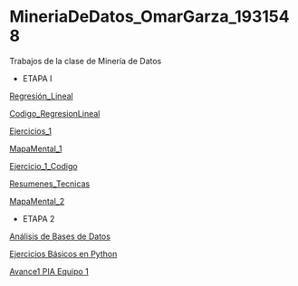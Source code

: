 # MineriaDeDatos_OmarGarza_1931548
Trabajos de la clase de Minería de Datos

* ETAPA I 

[Regresión_Lineal](https://github.com/armandios/armando/blob/master/Presentacion_%7BRegresion%7D_%7BN.%20de%20equipo%7D.pdf)

[Codigo_RegresionLineal](https://github.com/soloSergioo/Mineria_de_Datos/blob/master/RegresionL_Temp.ipynb)

[Ejercicios_1](https://github.com/OmarAlejandroGarzaEspinosa/MineriaDeDatos_OmarGarza_1931548/blob/master/Ejercicios1_%7B03%7D_%7B03%7D.pdf)

[MapaMental_1](https://github.com/OmarAlejandroGarzaEspinosa/MineriaDeDatos_OmarGarza_1931548/blob/master/MapaMental_1_1931548.pdf)

[Ejercicio_1_Codigo](https://github.com/armandios/armando/blob/master/Ejercicios_1.ipynb)

[Resumenes_Tecnicas](https://github.com/OmarAlejandroGarzaEspinosa/MineriaDeDatos_OmarGarza_1931548/blob/master/Resumenes_%7B1931548%7D.pdf)

[MapaMental_2](https://github.com/OmarAlejandroGarzaEspinosa/MineriaDeDatos_OmarGarza_1931548/blob/master/MapaMental_2_%7B1931548%7D.pdf)

* ETAPA 2

[Análisis de Bases de Datos](https://github.com/OmarAlejandroGarzaEspinosa/MineriaDeDatos_OmarGarza_1931548/blob/master/AnálisisBD_1931548.pdf)

[Ejercicios Básicos en Python](https://github.com/OmarAlejandroGarzaEspinosa/MineriaDeDatos_OmarGarza_1931548/blob/master/PythonBasico_1931548.ipynb)

[Avance1 PIA Equipo 1](https://github.com/ArlethAlanisAguirre/MineriaDeDatos_ArlethAlanis/blob/master/Avance1-PIA_Equipo01_Grupo03.pdf)
